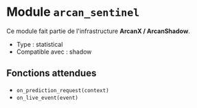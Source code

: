 # Module `arcan_sentinel`

Ce module fait partie de l'infrastructure **ArcanX / ArcanShadow**.

- Type : statistical
- Compatible avec : shadow

## Fonctions attendues
- `on_prediction_request(context)`
- `on_live_event(event)`
